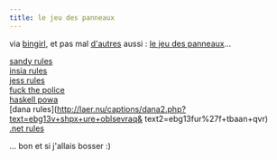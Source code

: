 ```yaml
---
title: le jeu des panneaux
---
```


via [bingirl](http://www.coredumped.net), et pas mal
[d'autres](http://mr.peer.tribalix.com/panneaux/) aussi : [le jeu des
panneaux](http://laer.nu/captions/)...

[sandy
rules](http://laer.nu/captions/sandy.php?text=ebg13wr+fhpr+cbhe+ha+abhtng)  
[insia
rules](http://laer.nu/captions/group2.php?text=ebg13ovrairahr+%R0+y%27vafvn)  
[jess rules](http://laer.nu/captions/jess2.php?text=ebg13frk+sbe+qhzzvrf)  
[fuck the
police](http://laer.nu/captions/peace4.php?text=ebg13shpx+gur+cbyvpr)  
[haskell powa](http://laer.nu/captions/kurt.php?text=ebg13unfxryy+ehyrf)  
[dana rules](http://laer.nu/captions/dana2.php?text=ebg13v+shpx+ure+oblsevraq&
text2=ebg13fur%27f+tbaan+qvr)  
[.net
rules](http://laer.nu/captions/enough.php?text=ebg13.arg+vf+ynzr+fgbc+cyrnfr)

... bon et si j'allais bosser :)

